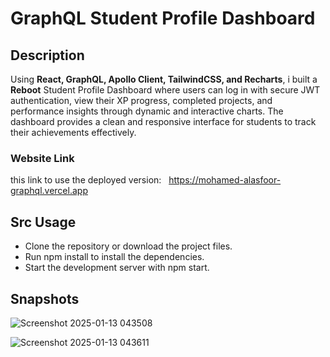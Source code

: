 # GraphQL Student Profile Dashboard

## Description

Using **React, GraphQL, Apollo Client, TailwindCSS, and Recharts**, i built a **Reboot** Student Profile Dashboard where users can log in with secure JWT authentication, view their XP progress, completed projects, and performance insights through dynamic and interactive charts. The dashboard provides a clean and responsive interface for students to track their achievements effectively.

### Website Link

this link to use the deployed version: &nbsp; https://mohamed-alasfoor-graphql.vercel.app

## Src Usage

- Clone the repository or download the project files.
- Run npm install to install the dependencies.
- Start the development server with npm start.

## Snapshots

![Screenshot 2025-01-13 043508](https://github.com/user-attachments/assets/97468850-1002-47ad-87c9-54bf9cc9a16b)

![Screenshot 2025-01-13 043611](https://github.com/user-attachments/assets/64827562-217e-4256-93af-7cf6da9cda86)
